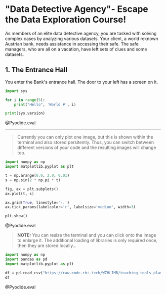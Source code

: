 <!--
author:   Liad Magen
email:    liad.magen@rbinternational.com
version:  0.0.1
language: en
narrator: US English Female

comment:  A demo on Python and LiaScript.

icon:     https://pbs.twimg.com/profile_images/1388100423094087681/08Nvxq--_400x400.jpg

logo:     logo.jpg

comment:  Use the real Python in your LiaScript courses, by loading this
          template. For more information and to see, which Python-modules are
          accessible visit the [pyodide-website](https://alpha.iodide.io).

script:   pyodide/pyodide.js


@Pyodide.exec: @Pyodide.exec_(@uid,```@0```)

@Pyodide.exec_
<script run-once modify="# --python--\n">
async function installPackagesManually_exec(msg) {
    let module = msg.match(/ModuleNotFoundError: No module named '([^']+)/i)

    window.console.warn("Pyodide", msg)

    if (!module) {
        send.lia(msg, false)

    } else {
        if (module.length > 1) {
            module = module[1]

            if (window.pyodide_modules.includes(module)) {
                console.warn(msg)
                send.lia(msg, false)
            } else {
                send.lia("downloading module => " + module)
                window.pyodide_modules.push(module)
                await window.pyodide.loadPackage(module)
                await run_exec(code, true)
            }
        }
    }
}


async function run_exec(code, force = false) {
    if (!window.pyodide_running || force) {
        window.pyodide_running = true

        const plot = document.getElementById('target_@0')
        plot.innerHTML = ""
        document.pyodideMplTarget = plot

        if (!window.pyodide) {
            try {
                window.pyodide = await loadPyodide({ fullStdLib: false })
                window.pyodide_modules = []
                window.pyodide_running = true
            } catch (e) {
                send.lia(e.message, false)
                send.lia("LIA: stop")
            }
        }

        try {
            window.pyodide.setStdout((text) => console.log(text))
            window.pyodide.setStderr((text) => console.error(text))

            window.pyodide.setStdin({
                stdin: () => {
                    return prompt("stdin")
                }
            })

            window.pyodide.loadPackagesFromImports(code).then(async () => {
                const rslt = await window.pyodide.runPython(code)
    
                if (rslt !== undefined) {
                    send.lia(rslt)
                } else {
                    send.lia("")
                }
            }, installPackagesManually_exec);

        } catch (e) {
            installPackagesManually_exec(e.message)
        }
        send.lia("LIA: stop")
        window.pyodide_running = false
    } else {
        setTimeout(() => { run_exec(code) }, 1000)
    }
}

setTimeout(() => { run_exec(`# --python--
@1 # --python--
`) }, 500)

"calculating, please wait ..."

</script>

<div id="target_@0"></div>
@end





@Pyodide.eval: @Pyodide.eval_(@uid)

@Pyodide.eval_
<script>
async function installPackagesManually_eval(msg) {
    let module = msg.match(/ModuleNotFoundError: No module named '([^']+)/i);

    window.console.warn('Pyodide', msg);

    if (!module) {
        const err = msg.match(/File "<exec>", line (\d+).*\n((.*\n){1,3})/i);

        if (err !== null && err.length >= 3) {
            send.lia(msg,
                [[{
                    row: parseInt(err[1]) - 1,
                    column: 1,
                    text: err[2],
                    type: 'error',
                }]],
                false);
        } else {
            console.error(msg);
        }
    } else if (module.length > 1) {
        module = module[1];

        if (window.pyodide_modules.includes(module)) {
            console.error(msg);
        } else {
            console.debug('downloading module =>', module);
            window.pyodide_modules.push(module);
            await window.pyodide.loadPackage(module);
            await run_eval(code);
        }
    }
}

async function run_eval(code) {

    const plot = document.getElementById('target_@0')
    plot.innerHTML = ""
    document.pyodideMplTarget = plot

    if (!window.pyodide) {
        try {
            window.pyodide = await loadPyodide({ fullStdLib: false })
            window.pyodide_modules = []
            window.pyodide_running = true
        } catch (e) {
            console.error(e.message)
            send.lia("LIA: stop")
        }
    }

    try {
        window.pyodide.setStdout({
            write: (buffer) => {
                const decoder = new TextDecoder()
                const string = decoder.decode(buffer)
                console.stream(string)
                return buffer.length
            }
        })

        window.pyodide.setStderr({
            write: (buffer) => {
                const decoder = new TextDecoder()
                const string = decoder.decode(buffer)
                console.error(string)
                return buffer.length
            }
        })

        window.pyodide.setStdin({
            stdin: () => {
                return prompt("stdin")
            }
        })

        window.pyodide.loadPackagesFromImports(code).then(async () => {
            const rslt = await window.pyodide.runPython(code)

            if (typeof rslt === 'string') {
                send.lia(rslt)
            } else if (rslt && typeof rslt.toString === 'function') {
                send.lia(rslt.toString());
            }
        }, installPackagesManually_eval);

    } catch (e) {
        installPackagesManually_eval(e.message);
    }
    send.lia("LIA: stop")
    window.pyodide_running = false
}

if (window.pyodide_running) {
  setTimeout(() => {
    console.warn("Another process is running, wait until finished")
  }, 500)
  "LIA: stop"
} else {
  window.pyodide_running = true

  setTimeout(() => {
    run_eval(`@input`)
  }, 500)

  "LIA: wait"
}
</script>

<div id="target_@0"></div>
@end

-->

# "Data Detective Agency"- Escape the Data Exploration Course!
As members of an elite data detective agency, you are tasked with solving complex cases by analyzing various datasets. 
Your client, a world reknown Austrian bank, needs assistance in accessing their safe. 
The safe managers, who are all on a vacation, have left sets of clues and some datasets.

## 1. The Entrance Hall

You enter the Bank's entrance hall.
The door to your left has a screen on it.

``` python
import sys

for i in range(5):
	print("Hello", 'World #', i)

print(sys.version)
```
@Pyodide.eval


---

> Currently you can only plot one image, but this is shown within the terminal
> and also stored persitently. Thus, you can switch between different versions
> of your code and the resulting images will change too.

``` python
import numpy as np
import matplotlib.pyplot as plt

t = np.arange(0.0, 2.0, 0.01)
s = np.sin(2 * np.pi * t)

fig, ax = plt.subplots()
ax.plot(t, s)

ax.grid(True, linestyle='-.')
ax.tick_params(labelcolor='r', labelsize='medium', width=3)

plt.show()
```
@Pyodide.eval

> **NOTE:** You can resize the terminal and you can click onto the image to
> enlarge it. The additional loading of libraries is only required once, then
> they are stored locally...


``` python
import numpy as np
import pandas as pd
import matplotlib.pyplot as plt

df = pd.read_csv("https://raw.code.rbi.tech/WZHLIMB/teaching_tools_playground/main/EDA/tips.csv?token=GHSAT0AAAAAAAAAQ5MT5HGWQYXGBO64QWKGZ45ES4A")
df
```
@Pyodide.eval
